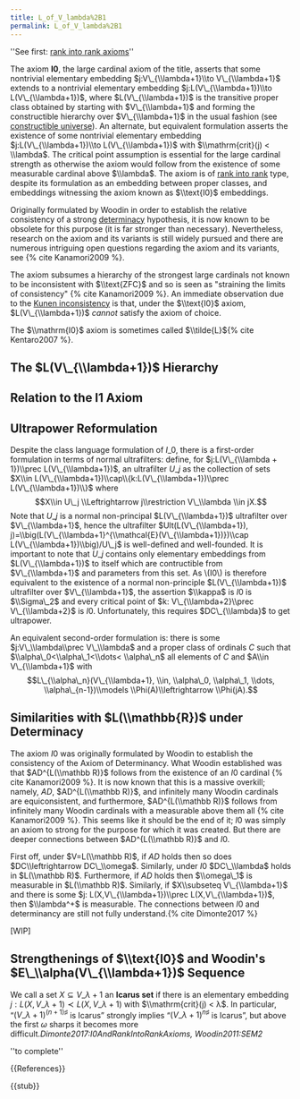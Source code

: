 ```yaml
---
title: L_of_V_lambda%2B1
permalink: L_of_V_lambda%2B1
---
```


''See first: [rank into rank axioms](Rank_into_rank "Rank into rank")''

The axiom **I0**, the large cardinal axiom of the title, asserts that some nontrivial elementary embedding $j:V\_{\\lambda+1}\\to V\_{\\lambda+1}$ extends to a nontrivial elementary embedding $j:L(V\_{\\lambda+1})\\to L(V\_{\\lambda+1})$, where $L(V\_{\\lambda+1})$ is the transitive proper class obtained by starting with $V\_{\\lambda+1}$ and forming the constructible hierarchy over $V\_{\\lambda+1}$ in the usual fashion (see [constructible universe](Constructible_universe "Constructible universe")). An alternate, but equivalent formulation asserts the existence of some nontrivial elementary embedding $j:L(V\_{\\lambda+1})\\to L(V\_{\\lambda+1})$ with $\\mathrm{crit}(j) < \\lambda$. The critical point assumption is essential for the large cardinal strength as otherwise the axiom would follow from the existence of some measurable cardinal above $\\lambda$. The axiom is of [rank into rank](Rank_into_rank "Rank into rank") type, despite its formulation as an embedding between proper classes, and embeddings witnessing the axiom known as $\\text{I0}$ embeddings.
 
Originally formulated by Woodin in order to establish the relative consistency of a strong [determinacy](Determinacy "Determinacy") hypothesis, it is now known to be obsolete for this purpose (it is far stronger than necessary). Nevertheless, research on the axiom and its variants is still widely pursued and there are numerous intriguing open questions regarding the axiom and its variants, see {% cite Kanamori2009 %}.

The axiom subsumes a hierarchy of the strongest large cardinals not known to be inconsistent with $\\text{ZFC}$ and so is seen as "straining the limits of consistency" {% cite Kanamori2009 %}. An immediate observation due to the [Kunen inconsistency](Kunen_inconsistency "Kunen inconsistency") is that, under the $\\text{I0}$ axiom, $L(V\_{\\lambda+1})$ *cannot* satisfy the axiom of choice.

The $\\mathrm{I0}$ axiom is sometimes called $\\tilde{L}${% cite Kentaro2007 %}.

## The $L(V\_{\\lambda+1})$ Hierarchy

## Relation to the I1 Axiom

## Ultrapower Reformulation
Despite the class language formulation of $I\_0$, there is a first-order formulation in terms of normal ultrafilters: define, for $j:L(V\_{\\lambda + 1})\\prec L(V\_{\\lambda+1})$, an ultrafilter $U\_j$ as the collection of sets $X\\in L(V\_{\\lambda+1})\\cap\\{k:L(V\_{\\lambda+1})\\prec L(V\_{\\lambda+1})\\}$ where $$X\\in U\_j \\Leftrightarrow j\\restriction V\_\\lambda \\in jX.$$
Note that $U\_j$ is a normal non-principal $L(V\_{\\lambda+1})$ ultrafilter over $V\_{\\lambda+1}$, hence the ultrafilter $Ult(L(V\_{\\lambda+1}), j)=\\big(L(V\_{\\lambda+1}^{\\mathcal{E}(V\_{\\lambda+1})})\\cap L(V\_{\\lambda+1})\\big)/U\_j$ is well-defined and well-founded. It is important to note that $U\_j$ contains only elementary embeddings from $L(V\_{\\lambda+1})$ to itself which are contructible from $V\_{\\lambda+1}$ and parameters from this set.  As \\(I0\\) is therefore equivalent to the existence of a normal non-principle $L(V\_{\\lambda+1})$ ultrafilter over $V\_{\\lambda+1}$, the assertion $\\kappa$ is $I0$ is $\\Sigma\_2$ and every critical point of $k: V\_{\\lambda+2}\\prec V\_{\\lambda+2}$ is $I0$. Unfortunately, this requires $DC\_{\\lambda}$ to get ultrapower.

An equivalent second-order formulation is: there is some $j:V\_\\lambda\\prec V\_\\lambda$ and a proper class of ordinals $C$ such that $\\alpha\_0<\\alpha\_1<\\dots< \\alpha\_n$ all elements of $C$ and $A\\in V\_{\\lambda+1}$ with $$L\_{\\alpha\_n}(V\_{\\lambda+1}, \\in, \\alpha\_0, \\alpha\_1, \\dots, \\alpha\_{n-1})\\models \\Phi(A)\\leftrightarrow
\\Phi(jA).$$ 

## Similarities with $L(\\mathbb{R})$ under Determinacy

The axiom $I0$ was originally formulated by Woodin to establish the consistency of the Axiom of Determinancy. What Woodin established was that $AD^{L(\\mathbb R)}$ follows from the existence of an $I0$ cardinal {% cite Kanamori2009 %}. It is now known that this is a massive overkill; namely, $AD$, $AD^{L(\\mathbb R)}$, and infinitely many Woodin cardinals are equiconsistent, and furthermore, $AD^{L(\\mathbb R)}$ follows from infinitely many Woodin cardinals with a measurable above them all {% cite Kanamori2009 %}. This seems like it should be the end of it; $I0$ was simply an axiom to strong for the purpose for which it was created. But there are deeper connections between $AD^{L(\\mathbb R)}$ and $I0$.

First off, under $V=L(\\mathbb R)$, if $AD$ holds then so does $DC\\leftrightarrow DC\_\\omega$. Similarly, under $I0$ $DC\_\\lambda$ holds in $L(\\mathbb R)$. Furthermore, if $AD$ holds then $\\omega\_1$ is measurable in $L(\\mathbb R)$. Similarly, if $X\\subseteq V\_{\\lambda+1}$ and there is some $j: L(X,V\_{\\lambda+1})\\prec L(X,V\_{\\lambda+1})$, then $\\lambda^+$ is measurable. The connections between $I0$ and determinancy are still not fully understand.{% cite Dimonte2017 %}

[WIP]

## Strengthenings of $\\text{I0}$ and Woodin's $E\_\\alpha(V\_{\\lambda+1})$ Sequence
We call a set $X ⊆ V\_{λ+1}$ an **Icarus set** if there is an elementary embedding $j : L(X, V\_{λ+1}) ≺ L(X, V\_{λ+1})$ with $\\mathrm{crit}(j) < λ$. In particular, “$(V\_{λ+1})^{(n+1)♯}$ is Icarus” strongly implies “$(V\_{λ+1})^{n♯}$ is Icarus”, but above the first $ω$ sharps it becomes more difficult.<cite>Dimonte2017:I0AndRankIntoRankAxioms, Woodin2011:SEM2</cite>

''to complete''

{{References}}

{{stub}}